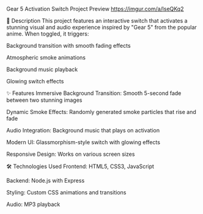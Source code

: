Gear 5 Activation Switch
Project Preview https://imgur.com/a/lseQKq2

📝 Description
This project features an interactive switch that activates a stunning visual and audio experience inspired by "Gear 5" from the popular anime. When toggled, it triggers:

Background transition with smooth fading effects

Atmospheric smoke animations

Background music playback

Glowing switch effects

✨ Features
Immersive Background Transition: Smooth 5-second fade between two stunning images

Dynamic Smoke Effects: Randomly generated smoke particles that rise and fade

Audio Integration: Background music that plays on activation

Modern UI: Glassmorphism-style switch with glowing effects

Responsive Design: Works on various screen sizes

🛠️ Technologies Used
Frontend: HTML5, CSS3, JavaScript

Backend: Node.js with Express

Styling: Custom CSS animations and transitions

Audio: MP3 playback
